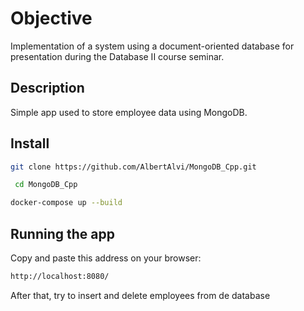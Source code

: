 # Objective
Implementation of a system using a document-oriented database for presentation during the Database II course seminar.

## Description
Simple app used to store employee data using MongoDB.

## Install
```bash
git clone https://github.com/AlbertAlvi/MongoDB_Cpp.git
```

```bash
 cd MongoDB_Cpp
```

```bash
docker-compose up --build
```
## Running the app
Copy and paste this address on your browser:
```bash
http://localhost:8080/
```

After that, try to insert and delete employees from de database
